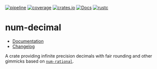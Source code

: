 [![pipeline](https://github.com/d-e-s-o/num-decimal/actions/workflows/ci.yml/badge.svg?branch=main)](https://github.com/d-e-s-o/num-decimal/actions/workflows/ci.yml)
[![coverage](https://codecov.io/gh/d-e-s-o/num-decimal/branch/main/graph/badge.svg)](https://codecov.io/gh/d-e-s-o/num-decimal)
[![crates.io](https://img.shields.io/crates/v/num-decimal.svg)](https://crates.io/crates/num-decimal)
[![Docs](https://docs.rs/num-decimal/badge.svg)](https://docs.rs/num-decimal)
[![rustc](https://img.shields.io/badge/rustc-1.46+-blue.svg)](https://blog.rust-lang.org/2020/08/27/Rust-1.46.0.html)

num-decimal
===========

- [Documentation][docs-rs]
- [Changelog](CHANGELOG.md)

A crate providing infinite precision decimals with fair rounding and
other gimmicks based on [`num-rational`][num-decimal].


[docs-rs]: https://docs.rs/crate/num-decimal
[num-decimal]: https://crates.io/crates/num-rational
